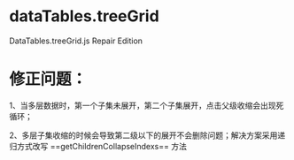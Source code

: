 # dataTables.treeGrid
DataTables.treeGrid.js Repair Edition

# 修正问题：
1、当多层数据时，第一个子集未展开，第二个子集展开，点击父级收缩会出现死循环；

2、多层子集收缩的时候会导致第二级以下的展开不会删除问题；解决方案采用递归方式改写 ==getChildrenCollapseIndexs== 方法
